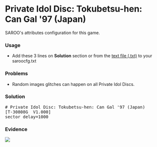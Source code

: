 # Private Idol Disc: Tokubetsu-hen: Can Gal '97 (Japan)

SAROO's attributes configuration for this game.

### Usage

- Add these 3 lines on **Solution** section or from the [text file (.txt)](./config.txt) to your saroocfg.txt

### Problems

- Random images glitches can happen on all Private Idol Discs.

### Solution

<pre># Private Idol Disc: Tokubetsu-hen: Can Gal '97 (Japan)
[T-30808G  V1.000]
sector_delay=1000</pre>

### Evidence

[![](https://img.youtube.com/vi/KcTg9SPxbSI/0.jpg)](https://youtu.be/KcTg9SPxbSI)
